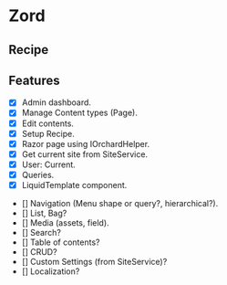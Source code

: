# Zord

## Recipe

## Features

- [X] Admin dashboard.
- [X] Manage Content types (Page).
- [X] Edit contents.
- [X] Setup Recipe.
- [X] Razor page using IOrchardHelper.
- [X] Get current site from SiteService.
- [X] User: Current.
- [X] Queries.
- [X] LiquidTemplate component.
- [] Navigation (Menu shape or query?, hierarchical?).
- [] List, Bag?
- [] Media (assets, field).
- [] Search?
- [] Table of contents?
- [] CRUD?
- [] Custom Settings (from SiteService)?
- [] Localization?

